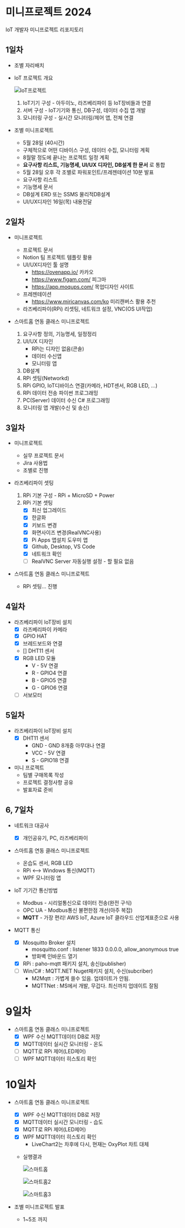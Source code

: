 # 미니프로젝트 2024
IoT 개발자 미니프로젝트 리포지토리 

## 1일차 
- 조별 자리배치
- IoT 프로젝트 개요 

    ![IoT프로젝트](https://raw.githubusercontent.com/kimdongju1/miniprojects-2024/5b9836b62a27e26864db5235beb7b2453d02885f/images/mp001.png)

    1. IoT기기 구성 - 아두이노, 라즈베리파이 등 IoT장비들과 연결 
    2. 서버 구성 - IoT기기와 통신, DB구성, 데이터 수집 앱 개발 
    3. 모니터링 구성 - 실시간 모니터링/제어 앱, 전체 연결

- 조별 미니프로젝트
    - 5월 28일 (40시간)
    - 구체적으로 어떤 디바이스 구성, 데이터 수집, 모니터링 계획 
    - 8월말 정도에 끝나는 프로젝트 일정 계획 
    - **요구사항 리스트, 기능명세, UI/UX 디자인, DB설계 한 문서** 로 통합  
    - 5월 28일 오후 각 조별로 파워포인트/프레젠테이션 10분 발표 
    - 요구사항 리스트 
    - 기능명세 문서 
    - DB설계 ERD 또는 SSMS 물리적DB설계 
    - UI/UX디자인 16일(목) 내용전달 
    
## 2일차
- 미니프로젝트 
    - 프로젝트 문서 
    - Notion 팀 프로젝트 템플릿 활용 
    - UI/UX디자인 툴 설명 
        - https://ovenapp.io/ 카카오
        - https://www.figam.com/ 피그마
        - https://app.moqups.com/ 목업디자인 사이트
    - 프레젠테이션
        - https://www.miricanvas.com/ko 미리캔버스 활용 추천
    - 라즈베리파이(RPi) 리셋팅, 네트워크 설정, VNC(OS UI작업)

- 스마트홈 연동 클래스 미니프로젝트
    1. 요구사항 정의, 기능명세, 일정정리
    2. UI/UX 디자인
        - RPi는 디자인 없음(콘솔)
        - 데이터 수신앱 
        - 모니터링 앱 
    3. DB설계
    4. RPi 셋팅(Networkd)
    5. RPi GPIO, IoT디바이스 연결(카메라, HDT센서, RGB LED, ...)
    6. RPi 데이터 전송 파이썬 프로그래밍
    7. PC(Server) 데이터 수신 C# 프로그래밍
    8. 모니터링 앱 개발(수신 및 송신)

## 3일차
- 미니프로젝트
    - 실무 프로젝트 문서 
    - Jira 사용법 
    - 조별로 진행 

- 라즈베리파이 셋팅
    1. RPi 기본 구성 - RPi + MicroSD + Power
    2. RPi 기본 셋팅
        - [x] 최신 업그레이드
        - [x] 한글화
        - [x] 키보드 변경
        - [x] 화면사이즈 변경(RealVNC사용)
        - [x] Pi Apps 앱설치 도우미 앱
        - [x] Github, Desktop, VS Code
        - [x] 네트워크 확인
        - [ ] RealVNC Server 자동실행 설정 - 할 필요 없음

- 스마트홈 연동 클래스 미니프로젝트 
    - RPi 셋팅... 진행

## 4일차
- 라즈베리파이 IoT장비 설치
    - [x] 라즈베리파이 카메라
    - [x] GPIO HAT
    - [x] 브레드보드와 연결
    - [] DHT11 센서
    - [x] RGB LED 모듈
        - V - 5V 연결
        - R - GPIO4 연결
        - B - GPIO5 연결
        - G - GPIO6 연결                       
    - [ ] 서보모터

## 5일차
- 라즈베리파이 IoT장비 설치
    - [x] DHT11 센서
        - GND - GND 8개중 아무대나 연결
        - VCC - 5V 연결
        - S - GPIO18 연결

- 미니 프로젝트
    - 팀별 구매목록 작성
    - 프로젝트 결정사항 공유
    - 발표자료 준비

## 6, 7일차
- 네트워크 대공사   
    - [x] 개인공유기, PC, 라즈베리파이

- 스마트홈 연동 클래스 미니프로젝트
    - 온습도 센서, RGB LED
    - RPi <--> Windows 통신(MQTT)
    - WPF 모니터링 앱

- IoT 기기간 통신방법 
    - Modbus - 시리얼통신으로 데이터 전송(완전 구식)
    - OPC UA - Modbus통신 불편한점 개선(아주 복잡) 
    - **MQTT** - 가장 편리! AWS IoT, Azure IoT 클라우드 산업계표준으로 사용

- MQTT 통신
    - [x] Mosquitto Broker 설치
        - mosquitto.conf : listener 1833 0.0.0.0, allow_anonymous true
        - 방화벽 인바운드 열기
    - [x] RPi : paho-mqtt 패키지 설치, 송신(publisher)
    - [ ] Win/C# : MQTT.NET Nuget패키지 설치, 수신(subcriber)
        - M2Mqtt : 가볍게 쓸수 있음. 업데이트가 안됨.  
        - MQTTNet : MS에서 개발, 무겁다. 최신까지 업데이트 잘됨 
    
# 9일차
- 스마트홈 연동 클래스 미니프로젝트
    - [x] WPF 수신 MQTT데이터 DB로 저장
    - [x] MQTT데이터 실시간 모니터링 - 온도 
    - [ ] MQTT로 RPi 제어(LED제어)
    - [ ] WPF MQTT데이터 히스토리 확인 

# 10일차
- 스마트홈 연동 클래스 미니프로젝트
    - [x] WPF 수신 MQTT데이터 DB로 저장
    - [x] MQTT데이터 실시간 모니터링 - 습도 
    - [x] MQTT로 RPi 제어(LED제어)
    - [x] WPF MQTT데이터 히스토리 확인 
        - LiveChart2는 차후에 다시, 현재는 OxyPlot 차트 대체
    - 실행결과

        ![스마트홈](https://raw.githubusercontent.com/kimdongju1/miniprojects-2024/5b9836b62a27e26864db5235beb7b2453d02885f/images/mp002.png)

        ![스마트홈2](https://raw.githubusercontent.com/kimdongju1/miniprojects-2024/5b9836b62a27e26864db5235beb7b2453d02885f/images/mp003.png)

        ![스마트홈3](https://raw.githubusercontent.com/kimdongju1/miniprojects-2024/5b9836b62a27e26864db5235beb7b2453d02885f/images/mp004.png)


- 조별 미니프로젝트 발표
    - 1~5조 까지 